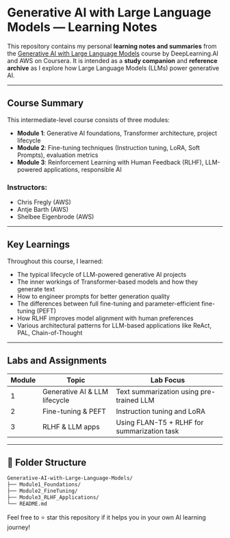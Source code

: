 # Generative AI with Large Language Models — Learning Notes

This repository contains my personal **learning notes and summaries** from the [Generative AI with Large Language Models](https://www.coursera.org/learn/generative-ai-with-llms) course by DeepLearning.AI and AWS on Coursera. It is intended as a **study companion** and **reference archive** as I explore how Large Language Models (LLMs) power generative AI.

---

## Course Summary

This intermediate-level course consists of three modules:

- **Module 1**: Generative AI foundations, Transformer architecture, project lifecycle
- **Module 2**: Fine-tuning techniques (Instruction tuning, LoRA, Soft Prompts), evaluation metrics
- **Module 3**: Reinforcement Learning with Human Feedback (RLHF), LLM-powered applications, responsible AI

### Instructors:
- Chris Fregly (AWS)
- Antje Barth (AWS)
- Shelbee Eigenbrode (AWS)

---

## Key Learnings

Throughout this course, I learned:

- The typical lifecycle of LLM-powered generative AI projects
- The inner workings of Transformer-based models and how they generate text
- How to engineer prompts for better generation quality
- The differences between full fine-tuning and parameter-efficient fine-tuning (PEFT)
- How RLHF improves model alignment with human preferences
- Various architectural patterns for LLM-based applications like ReAct, PAL, Chain-of-Thought

---

## Labs and Assignments

| Module | Topic | Lab Focus |
|--------|-------|-----------|
| 1 | Generative AI & LLM lifecycle | Text summarization using pre-trained LLM |
| 2 | Fine-tuning & PEFT | Instruction tuning and LoRA |
| 3 | RLHF & LLM apps | Using FLAN-T5 + RLHF for summarization task |

---

## 📁 Folder Structure

```bash
Generative-AI-with-Large-Language-Models/
├── Module1_Foundations/
├── Module2_FineTuning/
├── Module3_RLHF_Applications/
└── README.md
```


Feel free to ⭐ star this repository if it helps you in your own AI learning journey!
